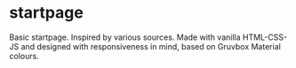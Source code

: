 # startpage
Basic startpage. Inspired by various sources. Made with vanilla HTML-CSS-JS and designed with responsiveness in mind, based on Gruvbox Material colours.